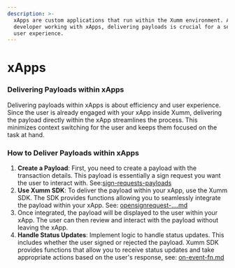 ```yaml
---
description: >-
  xApps are custom applications that run within the Xumm environment. As a
  developer working with xApps, delivering payloads is crucial for a seamless
  user experience.
---
```


# xApps

### Delivering Payloads within xApps&#x20;

Delivering payloads within xApps is about efficiency and user experience. Since the user is already engaged with your xApp inside Xumm, delivering the payload directly within the xApp streamlines the process. This minimizes context switching for the user and keeps them focused on the task at hand.

### How to Deliver Payloads within xApps

1. **Create a Payload**: First, you need to create a payload with the transaction details. This payload is essentially a sign request you want the user to interact with. See:[sign-requests-payloads](../../../js-ts-sdk/examples-user-stories/sign-requests-payloads/ "mention")
2. **Use Xumm SDK**: To deliver the payload within your xApp, use the Xumm SDK. The SDK provides functions allowing you to seamlessly integrate the payload within your xApp. See: [opensignrequest-....md](../../../js-ts-sdk/sdk-syntax/xumm.xapp-.../opensignrequest-....md "mention")
3. Once integrated, the payload will be displayed to the user within your xApp. The user can then review and interact with the payload without leaving the xApp.
4. **Handle Status Updates**: Implement logic to handle status updates. This includes whether the user signed or rejected the payload. Xumm SDK provides functions that allow you to receive status updates and take appropriate actions based on the user's response, see: [on-event-fn.md](../../../js-ts-sdk/sdk-syntax/xumm.xapp-.../on-event-fn.md "mention")
